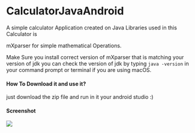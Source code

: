 # CalculatorJavaAndroid



A simple calculator Application created on Java Libraries used in this Calculator is

mXparser for simple mathematical Operations.

Make Sure you install correct version of mXparser that is matching your version of jdk you can  check the version of jdk by typing `java -version` in your command prompt or terminal if you are using macOS.


#### How To Download it and use it?

just download the zip file and  run in it your android studio :)

#### Screenshot
![](https://imgur.com/nO7Z0XV.jpg)
